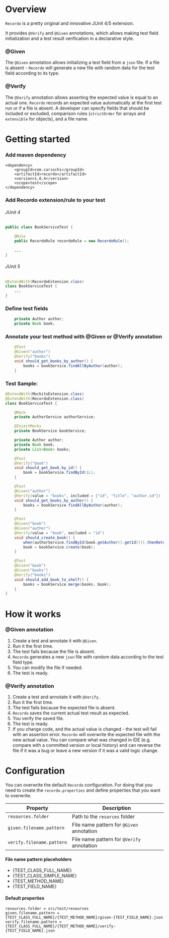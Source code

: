 # Overview
`Recordo` is a pretty original and innovative JUnit 4/5 extension.

It provides `@Verify` and `@Given` annotations, which allows making test field initialization and a test result verification in a declarative style.

### @Given
The `@Given` annotation allows initializing a test field from a `json` file.
If a file is absent - `Recordo` will generate a new file with random data for the test field according to its type.


### @Verify
The `@Verify` annotation allows asserting the expected value is equal to an actual one. 
`Recordo` records an expected value automatically at the first test run or if a file is absent. 
A developer can specify fields that should be included or excluded, comparison rules (`strictOrder` for arrays and `extensible` for objects), and a file name.

# Getting started

### Add maven dependency
```
<dependency>
    <groupId>com.cariochi</groupId>
    <artifactId>recordo</artifactId>
    <version>1.0.4</version>
    <scope>test</scope>
</dependency>
```
### Add Recordo extension/rule to your test
###### JUnit 4
```java
public class BookServiceTest {

	@Rule
	public RecordoRule recordoRule = new RecordoRule();
	
	...
} 
```
###### JUnit 5
```java
@ExtendWith(RecordoExtension.class)
class BookServiceTest {
    ...
} 
```
### Define test fields
```java
    private Author author;
    private Book book;
```
### Annotate your test method with @Given or @Verify annotation
```java
    @Test
    @Given("author")
    @Verify("books")
    void should_get_books_by_author() {
        books = bookService.findAllByAuthor(author);
    }

```
### Test Sample:
```java
@ExtendWith(MockitoExtension.class)
@ExtendWith(RecordoExtension.class)
class BookServiceTest {

    @Mock
    private AuthorService authorService;

    @InjectMocks
    private BookService bookService;

    private Author author;
    private Book book;
    private List<Book> books;

    @Test
    @Verify("book")
    void should_get_book_by_id() {
        book = bookService.findById(1L);
    }

    @Test
    @Given("author")
    @Verify(value = "books", included = {"id", "title", "author.id"})
    void should_get_books_by_author() {
        books = bookService.findAllByAuthor(author);
    }

    @Test
    @Given("book")
    @Given("author")
    @Verify(value = "book", excluded = "id")
    void should_create_book() {
        when(authorService.findById(book.getAuthor().getId())).thenReturn(author);
        book = bookService.create(book);
    }

    @Test
    @Given("book")
    @Given("books")
    @Verify("books")
    void should_add_book_to_shelf() {
        books = bookService.merge(books, book);
    }
}
```

# How it works

### @Given annotation
1. Create a test and annotate it with `@Given`.
1. Run it the first time.
1. The test fails because the file is absent.
1. `Recordo` generates a new `json` file with random data according to the test field type.
1. You can modify the file if needed.
1. The test is ready.

### @Verify annotation
1. Create a test and annotate it with `@Verify`.
1. Run it the first time.
1. The test fails because the expected file is absent.
1. `Recordo` saves the current actual test result as expected.
1. You verify the saved file.
1. The test is ready.
1. If you change code, and the actual value is changed - the test will fail with an assertion error. 
`Recordo` will overwrite the expected file with the new actual value. 
You can compare what was changed in IDE (e.g. compare with a committed version or local history) 
and can reverse the file if it was a bug or leave a new version if it was a valid logic change.

# Configuration
You can overwrite the default `Recordo` configuration.
For doing that you need to create the `recordo.properties` and define properties that you want to overwrite.

|Property|Description|
|---|---|
|`resources.folder`|Path to the `resorces` folder|
|`given.filename.pattern`|File name pattern for `@Given` annotation|
|`verify.filename.pattern`|File name pattern for `@Verify` annotation|

#### File name pattern placeholders
* {TEST_CLASS_FULL_NAME}
* {TEST_CLASS_SIMPLE_NAME}
* {TEST_METHOD_NAME}
* {TEST_FIELD_NAME}

#### Default properties
```properties
resources.folder = src/test/resources
given.filename.pattern = {TEST_CLASS_FULL_NAME}/{TEST_METHOD_NAME}/given-{TEST_FIELD_NAME}.json
verify.filename.pattern = {TEST_CLASS_FULL_NAME}/{TEST_METHOD_NAME}/verify-{TEST_FIELD_NAME}.json

```

